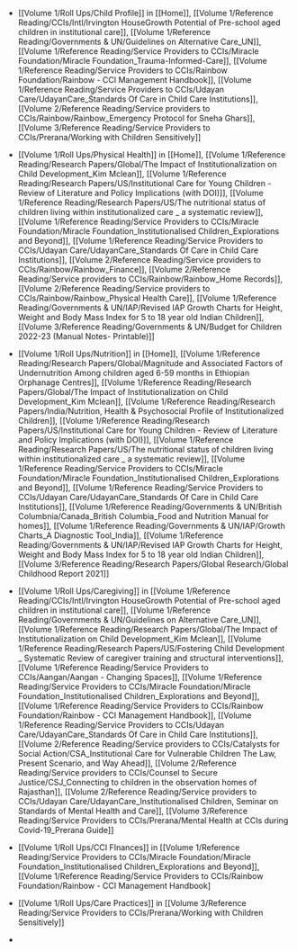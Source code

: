 
- [[Volume 1/Roll Ups/Child Profile]] in [[Home]], [[Volume 1/Reference Reading/CCIs/Intl/Irvington HouseGrowth Potential of Pre-school aged children in institutional care]], [[Volume 1/Reference Reading/Governments & UN/Guidelines on Alternative Care_UN]], [[Volume 1/Reference Reading/Service Providers to CCIs/Miracle Foundation/Miracle Foundation_Trauma-Informed-Care]], [[Volume 1/Reference Reading/Service Providers to CCIs/Rainbow Foundation/Rainbow - CCI Management Handbook]], [[Volume 1/Reference Reading/Service Providers to CCIs/Udayan Care/UdayanCare_Standards Of Care in Child Care Institutions]], [[Volume 2/Reference Reading/Service providers to CCIs/Rainbow/Rainbow_Emergency Protocol for Sneha Ghars]], [[Volume 3/Reference Reading/Service Providers to CCIs/Prerana/Working with Children Sensitively]]
- [[Volume 1/Roll Ups/Physical Health]] in [[Home]], [[Volume 1/Reference Reading/Research Papers/Global/The Impact of Institutionalization on Child Development_Kim Mclean]], [[Volume 1/Reference Reading/Research Papers/US/Institutional Care for Young Children -  Review of Literature and Policy Implications  (with DOI)]], [[Volume 1/Reference Reading/Research Papers/US/The nutritional status of children living within institutionalized care _ a systematic review]], [[Volume 1/Reference Reading/Service Providers to CCIs/Miracle Foundation/Miracle Foundation_Institutionalised Children_Explorations and Beyond]], [[Volume 1/Reference Reading/Service Providers to CCIs/Udayan Care/UdayanCare_Standards Of Care in Child Care Institutions]], [[Volume 2/Reference Reading/Service providers to CCIs/Rainbow/Rainbow_Finance]], [[Volume 2/Reference Reading/Service providers to CCIs/Rainbow/Rainbow_Home Records]], [[Volume 2/Reference Reading/Service providers to CCIs/Rainbow/Rainbow_Physical Health Care]], [[Volume 1/Reference Reading/Governments & UN/IAP/Revised IAP Growth Charts for Height, Weight and Body Mass Index for 5 to 18 year old Indian Children]], [[Volume 3/Reference Reading/Governments & UN/Budget for Children 2022-23 (Manual Notes- Printable)]]
- [[Volume 1/Roll Ups/Nutrition]] in [[Home]], [[Volume 1/Reference Reading/Research Papers/Global/Magnitude and Associated Factors of Undernutrition Among children aged 6-59 months in Ethiopian Orphanage Centres]], [[Volume 1/Reference Reading/Research Papers/Global/The Impact of Institutionalization on Child Development_Kim Mclean]], [[Volume 1/Reference Reading/Research Papers/India/Nutrition, Health & Psychosocial Profile of Institutionalized Children]], [[Volume 1/Reference Reading/Research Papers/US/Institutional Care for Young Children -  Review of Literature and Policy Implications  (with DOI)]], [[Volume 1/Reference Reading/Research Papers/US/The nutritional status of children living within institutionalized care _ a systematic review]], [[Volume 1/Reference Reading/Service Providers to CCIs/Miracle Foundation/Miracle Foundation_Institutionalised Children_Explorations and Beyond]], [[Volume 1/Reference Reading/Service Providers to CCIs/Udayan Care/UdayanCare_Standards Of Care in Child Care Institutions]], [[Volume 1/Reference Reading/Governments & UN/British Columbnia/Canada_British Columbia_Food and Nutrition Manual for homes]], [[Volume 1/Reference Reading/Governments & UN/IAP/Growth Charts_A Diagnostic Tool_India]], [[Volume 1/Reference Reading/Governments & UN/IAP/Revised IAP Growth Charts for Height, Weight and Body Mass Index for 5 to 18 year old Indian Children]], [[Volume 3/Reference Reading/Research Papers/Global Research/Global Childhood Report 2021]]

- [[Volume 1/Roll Ups/Caregiving]] in [[Volume 1/Reference Reading/CCIs/Intl/Irvington HouseGrowth Potential of Pre-school aged children in institutional care]], [[Volume 1/Reference Reading/Governments & UN/Guidelines on Alternative Care_UN]], [[Volume 1/Reference Reading/Research Papers/Global/The Impact of Institutionalization on Child Development_Kim Mclean]], [[Volume 1/Reference Reading/Research Papers/US/Fostering Child Development _ Systematic Review of caregiver training and structural interventions]], [[Volume 1/Reference Reading/Service Providers to CCIs/Aangan/Aangan - Changing Spaces]], [[Volume 1/Reference Reading/Service Providers to CCIs/Miracle Foundation/Miracle Foundation_Institutionalised Children_Explorations and Beyond]], [[Volume 1/Reference Reading/Service Providers to CCIs/Rainbow Foundation/Rainbow - CCI Management Handbook]], [[Volume 1/Reference Reading/Service Providers to CCIs/Udayan Care/UdayanCare_Standards Of Care in Child Care Institutions]], [[Volume 2/Reference Reading/Service providers to CCIs/Catalysts for Social Action/CSA_Institutional Care for Vulnerable Children The Law, Present Scenario, and Way Ahead]], [[Volume 2/Reference Reading/Service providers to CCIs/Counsel to Secure Justice/CSJ_Connecting to children in the observation homes of Rajasthan]], [[Volume 2/Reference Reading/Service providers to CCIs/Udayan Care/UdayanCare_Institutionalised Children, Seminar on Standards of Mental Health and Care]], [[Volume 3/Reference Reading/Service Providers to CCIs/Prerana/Mental Health at CCIs during Covid-19_Prerana Guide]]
- [[Volume 1/Roll Ups/CCI FInances]] in [[Volume 1/Reference Reading/Service Providers to CCIs/Miracle Foundation/Miracle Foundation_Institutionalised Children_Explorations and Beyond]], [[Volume 1/Reference Reading/Service Providers to CCIs/Rainbow Foundation/Rainbow - CCI Management Handbook]
- [[Volume 1/Roll Ups/Care Practices]] in [[Volume 3/Reference Reading/Service Providers to CCIs/Prerana/Working with Children Sensitively]]
-